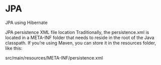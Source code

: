 # JPA
JPA using Hibernate

JPA persistence XML file location
Traditionally, the persistence.xml is located in a META-INF folder that needs to reside in the root of the Java classpath. If you’re using Maven, you can store it in the resources folder, like this:

src/main/resources/META-INF/persistence.xml
